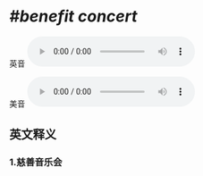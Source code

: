 # ***\#benefit concert*** 
英音
<audio src="./media/benefi t concert1_AAC.aac" controls="controls"></audio>

美音
<audio src="./media/benefi t concert 2_AAC.aac" controls="controls"></audio>



  

英文释义
---
### 1.**慈善音乐会**  


